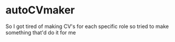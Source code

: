 # autoCVmaker
So I got tired of making CV's for each specific role so tried to make something that'd do it for me
